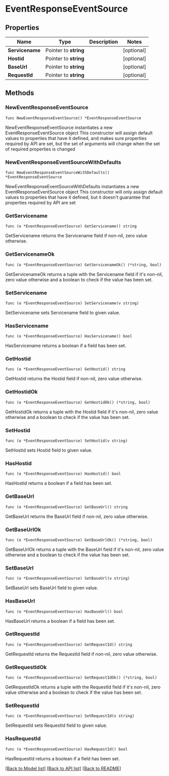 # EventResponseEventSource

## Properties

Name | Type | Description | Notes
------------ | ------------- | ------------- | -------------
**Servicename** | Pointer to **string** |  | [optional] 
**Hostid** | Pointer to **string** |  | [optional] 
**BaseUrl** | Pointer to **string** |  | [optional] 
**RequestId** | Pointer to **string** |  | [optional] 

## Methods

### NewEventResponseEventSource

`func NewEventResponseEventSource() *EventResponseEventSource`

NewEventResponseEventSource instantiates a new EventResponseEventSource object
This constructor will assign default values to properties that have it defined,
and makes sure properties required by API are set, but the set of arguments
will change when the set of required properties is changed

### NewEventResponseEventSourceWithDefaults

`func NewEventResponseEventSourceWithDefaults() *EventResponseEventSource`

NewEventResponseEventSourceWithDefaults instantiates a new EventResponseEventSource object
This constructor will only assign default values to properties that have it defined,
but it doesn't guarantee that properties required by API are set

### GetServicename

`func (o *EventResponseEventSource) GetServicename() string`

GetServicename returns the Servicename field if non-nil, zero value otherwise.

### GetServicenameOk

`func (o *EventResponseEventSource) GetServicenameOk() (*string, bool)`

GetServicenameOk returns a tuple with the Servicename field if it's non-nil, zero value otherwise
and a boolean to check if the value has been set.

### SetServicename

`func (o *EventResponseEventSource) SetServicename(v string)`

SetServicename sets Servicename field to given value.

### HasServicename

`func (o *EventResponseEventSource) HasServicename() bool`

HasServicename returns a boolean if a field has been set.

### GetHostid

`func (o *EventResponseEventSource) GetHostid() string`

GetHostid returns the Hostid field if non-nil, zero value otherwise.

### GetHostidOk

`func (o *EventResponseEventSource) GetHostidOk() (*string, bool)`

GetHostidOk returns a tuple with the Hostid field if it's non-nil, zero value otherwise
and a boolean to check if the value has been set.

### SetHostid

`func (o *EventResponseEventSource) SetHostid(v string)`

SetHostid sets Hostid field to given value.

### HasHostid

`func (o *EventResponseEventSource) HasHostid() bool`

HasHostid returns a boolean if a field has been set.

### GetBaseUrl

`func (o *EventResponseEventSource) GetBaseUrl() string`

GetBaseUrl returns the BaseUrl field if non-nil, zero value otherwise.

### GetBaseUrlOk

`func (o *EventResponseEventSource) GetBaseUrlOk() (*string, bool)`

GetBaseUrlOk returns a tuple with the BaseUrl field if it's non-nil, zero value otherwise
and a boolean to check if the value has been set.

### SetBaseUrl

`func (o *EventResponseEventSource) SetBaseUrl(v string)`

SetBaseUrl sets BaseUrl field to given value.

### HasBaseUrl

`func (o *EventResponseEventSource) HasBaseUrl() bool`

HasBaseUrl returns a boolean if a field has been set.

### GetRequestId

`func (o *EventResponseEventSource) GetRequestId() string`

GetRequestId returns the RequestId field if non-nil, zero value otherwise.

### GetRequestIdOk

`func (o *EventResponseEventSource) GetRequestIdOk() (*string, bool)`

GetRequestIdOk returns a tuple with the RequestId field if it's non-nil, zero value otherwise
and a boolean to check if the value has been set.

### SetRequestId

`func (o *EventResponseEventSource) SetRequestId(v string)`

SetRequestId sets RequestId field to given value.

### HasRequestId

`func (o *EventResponseEventSource) HasRequestId() bool`

HasRequestId returns a boolean if a field has been set.


[[Back to Model list]](../README.md#documentation-for-models) [[Back to API list]](../README.md#documentation-for-api-endpoints) [[Back to README]](../README.md)


